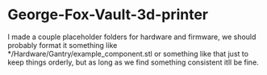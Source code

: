 # George-Fox-Vault-3d-printer

I made a couple placeholder folders for hardware and firmware, we should probably format it something like */Hardware/Gantry/example_component.stl or something like that just to keep things orderly, but as long as we find something consistent itll be fine.
